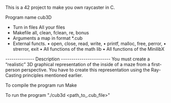 This is a 42 project to make you own raycaster in C.

Program name cub3D
- Turn in files All your files
- Makefile all, clean, fclean, re, bonus
- Arguments a map in format *.cub
- External functs.
	• open, close, read, write,
	• printf, malloc, free, perror,
	• strerror, exit
	• All functions of the math lib
	• All functions of the MinilibX

-------------- Description ------------------------
You must create a “realistic” 3D graphical
representation of the inside of a maze from a
first-person perspective. You have to create this
representation using the Ray-Casting principles
mentioned earlier.

To compile the program run Make

To run the program "./cub3d <path_to_.cub_file>"